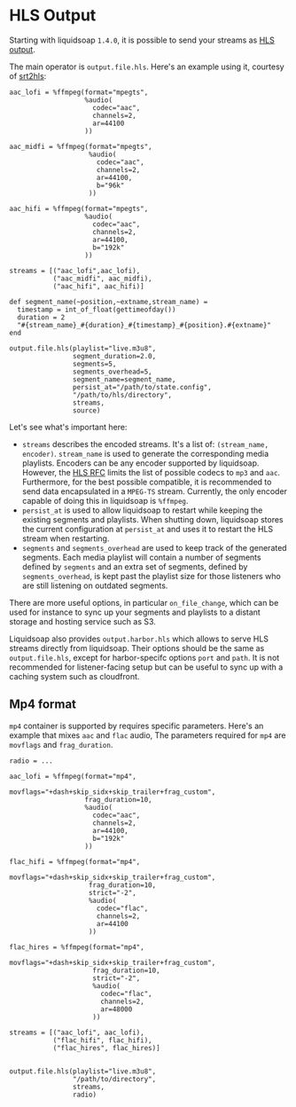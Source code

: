 # HLS Output

Starting with liquidsoap `1.4.0`, it is possible to send your streams as [HLS output](https://en.wikipedia.org/wiki/HTTP_Live_Streaming).

The main operator is `output.file.hls`. Here's an example using it, courtesy of [srt2hls](https://github.com/mbugeia/srt2hls):

```liquidsoap
aac_lofi = %ffmpeg(format="mpegts",
                   %audio(
                     codec="aac",
                     channels=2,
                     ar=44100
                   ))

aac_midfi = %ffmpeg(format="mpegts",
                    %audio(
                      codec="aac",
                      channels=2,
                      ar=44100,
                      b="96k"
                    ))

aac_hifi = %ffmpeg(format="mpegts",
                   %audio(
                     codec="aac",
                     channels=2,
                     ar=44100,
                     b="192k"
                   ))

streams = [("aac_lofi",aac_lofi),
           ("aac_midfi", aac_midfi),
           ("aac_hifi", aac_hifi)]

def segment_name(~position,~extname,stream_name) =
  timestamp = int_of_float(gettimeofday())
  duration = 2
  "#{stream_name}_#{duration}_#{timestamp}_#{position}.#{extname}"
end

output.file.hls(playlist="live.m3u8",
                segment_duration=2.0,
                segments=5,
                segments_overhead=5,
                segment_name=segment_name,
                persist_at="/path/to/state.config",
                "/path/to/hls/directory",
                streams,
                source)
```

Let's see what's important here:

- `streams` describes the encoded streams. It's a list of: `(stream_name, encoder)`. `stream_name` is used to generate
  the corresponding media playlists. Encoders can be any encoder supported by liquidsoap. However, the [HLS RFC](https://tools.ietf.org/html/rfc8216)
  limits the list of possible codecs to `mp3` and `aac`. Furthermore, for the best possible compatible, it is recommended
  to send data encapsulated in a `MPEG-TS` stream. Currently, the only encoder capable of doing this in liquidsoap is `%ffmpeg`.
- `persist_at` is used to allow liquidsoap to restart while keeping the existing segments and playlists. When
  shutting down, liquidsoap stores the current configuration at `persist_at` and uses it to restart the HLS stream when
  restarting.
- `segments` and `segments_overhead` are used to keep track of the generated segments. Each media playlist will contain
  a number of segments defined by `segments` and an extra set of segments, defined by `segments_overhead`, is kept past the playlist size for those
  listeners who are still listening on outdated segments.

There are more useful options, in particular `on_file_change`, which can be used for instance to sync up your segments and playlists
to a distant storage and hosting service such as S3.

Liquidsoap also provides `output.harbor.hls` which allows to serve HLS streams directly from
liquidsoap. Their options should be the same as `output.file.hls`, except for harbor-specifc options `port` and `path`. It is
not recommended for listener-facing setup but can be useful to sync up with a caching system such as cloudfront.

## Mp4 format

`mp4` container is supported by requires specific parameters. Here's an example that mixes `aac` and `flac` audio, The parameters
required for `mp4` are `movflags` and `frag_duration`.

```liquidsoap
radio = ...

aac_lofi = %ffmpeg(format="mp4",
                   movflags="+dash+skip_sidx+skip_trailer+frag_custom",
                   frag_duration=10,
                   %audio(
                     codec="aac",
                     channels=2,
                     ar=44100,
                     b="192k"
                   ))

flac_hifi = %ffmpeg(format="mp4",
                    movflags="+dash+skip_sidx+skip_trailer+frag_custom",
                    frag_duration=10,
                    strict="-2",
                    %audio(
                      codec="flac",
                      channels=2,
                      ar=44100
                    ))

flac_hires = %ffmpeg(format="mp4",
                     movflags="+dash+skip_sidx+skip_trailer+frag_custom",
                     frag_duration=10,
                     strict="-2",
                     %audio(
                       codec="flac",
                       channels=2,
                       ar=48000
                     ))

streams = [("aac_lofi", aac_lofi),
           ("flac_hifi", flac_hifi),
           ("flac_hires", flac_hires)]


output.file.hls(playlist="live.m3u8",
                "/path/to/directory",
                streams,
                radio)
```
